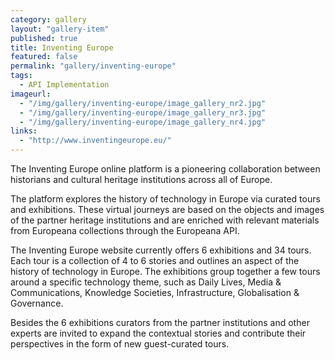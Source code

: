 ```yaml
---
category: gallery
layout: "gallery-item"
published: true
title: Inventing Europe
featured: false
permalink: "gallery/inventing-europe"
tags: 
  - API Implementation
imageurl: 
  - "/img/gallery/inventing-europe/image_gallery_nr2.jpg"
  - "/img/gallery/inventing-europe/image_gallery_nr3.jpg"
  - "/img/gallery/inventing-europe/image_gallery_nr4.jpg"
links: 
  - "http://www.inventingeurope.eu/"
---
```


The Inventing Europe online platform is a pioneering collaboration between historians and cultural heritage institutions across all of Europe.

The platform explores the history of technology in Europe via curated tours and exhibitions. These virtual journeys are based on the objects and images of the partner heritage institutions and are enriched with relevant materials from Europeana collections through the Europeana API.

The Inventing Europe website currently offers 6 exhibitions and 34 tours. Each tour is a collection of 4 to 6 stories and outlines an aspect of the history of technology in Europe. The exhibitions group together a few tours around a specific technology theme, such as Daily Lives, Media & Communications, Knowledge Societies, Infrastructure, Globalisation & Governance.

Besides the 6 exhibitions curators from the partner institutions and other experts are invited to expand the contextual stories and contribute their perspectives in the form of new guest-curated tours.